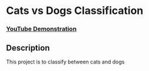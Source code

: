 <h1>Cats vs Dogs Classification </h1>

 ### [YouTube Demonstration](https://youtu.be/7eJexJVCqJo)

<h2>Description</h2>
This project is to classify between cats and dogs 
